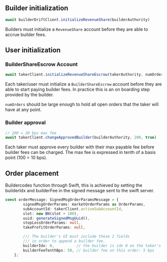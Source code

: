 

## Builder initialization

```ts
await builderDriftClient.initializeRevenueShare(builderAuthority)
```

Builders must initialize a `RevenueShare` account before they are able to accrue builder fees.

## User initialization

### BuilderShareEscrow Account

```ts
await takerClient.initializeRevenueShareEscrow(takerAuthority, numOrders)
```

Each taker/user must initialize a `BuilderShareEscrow` account before they are able to start paying builder fees. In practice this is an on boarding step provided by the builder. 

`numOrders` should be large enough to hold all open orders that the taker will have at any point.

### Builder approval

```ts
// 200 = 20 bps max fee
await takerClient.changeApprovedBuilder(builderAuthority, 200, true)
```

Each taker must approve every builder with their max payable fee before builder fees can be charged. The max fee is expressed in tenth of a basis point (100 = 10 bps).

## Order placement

Buildercodes function through Swift, this is achieved by setting the builderIdx and builderFee in the signed message sent to the swift server.

```typescript
const orderMessage: SignedMsgOrderParamsMessage = {
        signedMsgOrderParams: marketOrderParams as OrderParams,
        subAccountId: takerClient.activeSubAccountId,
        slot: new BN(slot + 100),
        uuid: generateSignedMsgUuid(),
        stopLossOrderParams: null,
        takeProfitOrderParams: null,

        /// The builder's UI must include these 2 fields
        /// in order to append a builder fee.
        builderIdx: 0,          // the builder is idx 0 on the taker's RevenueShareEscrow.approved_builders list
        builderFeeTenthBps: 50, // builder fee on this order: 5 bps
    };
```
